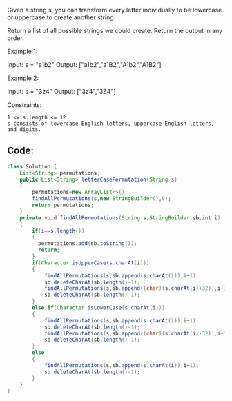 Given a string s, you can transform every letter individually to be lowercase or uppercase to create another string.

Return a list of all possible strings we could create. Return the output in any order.

 

Example 1:

Input: s = "a1b2"
Output: ["a1b2","a1B2","A1b2","A1B2"]

Example 2:

Input: s = "3z4"
Output: ["3z4","3Z4"]

 

Constraints:

    1 <= s.length <= 12
    s consists of lowercase English letters, uppercase English letters, and digits.

## Code:
``` java
class Solution {
    List<String> permutations;
    public List<String> letterCasePermutation(String s) 
    {
        permutations=new ArrayList<>();
        findAllPermutations(s,new StringBuilder(),0);
        return permutations;
    }
    private void findAllPermutations(String s,StringBuilder sb,int i)
    {
        if(i==s.length())
        {
          permutations.add(sb.toString());
          return;
        }         
        if(Character.isUpperCase(s.charAt(i)))
        {
            findAllPermutations(s,sb.append(s.charAt(i)),i+1);
            sb.deleteCharAt(sb.length()-1); 
            findAllPermutations(s,sb.append((char)(s.charAt(i)+32)),i+1);
            sb.deleteCharAt(sb.length()-1);
        }
        else if(Character.isLowerCase(s.charAt(i)))
        {
            findAllPermutations(s,sb.append(s.charAt(i)),i+1);
            sb.deleteCharAt(sb.length()-1); 
            findAllPermutations(s,sb.append((char)(s.charAt(i)-32)),i+1);
            sb.deleteCharAt(sb.length()-1);
        }
        else 
        {
            findAllPermutations(s,sb.append(s.charAt(i)),i+1);
            sb.deleteCharAt(sb.length()-1);
        }
    }
}
```
